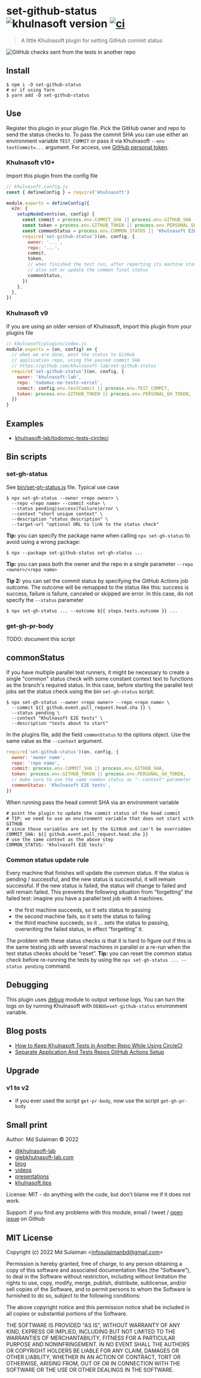 # set-github-status ![khulnasoft version](https://img.shields.io/badge/khulnasoft-/khulnasoft-brightgreen) [![ci](https://github.com/khulnasoft-lab/set-github-status/actions/workflows/ci.yml/badge.svg?branch=main)](https://github.com/khulnasoft-lab/set-github-status/actions/workflows/ci.yml)

> A little Khulnasoft plugin for setting GitHub commit status

![GitHub checks sent from the tests in another repo](./images/checks.png)

## Install

```
$ npm i -D set-github-status
# or if using Yarn
$ yarn add -D set-github-status
```

## Use

Register this plugin in your plugin file. Pick the GitHub owner and repo to send the status checks to. To pass the commit SHA you can use either an environment variable `TEST_COMMIT` or pass it via Khulnasoft `--env testCommit=...` argument. For access, use [GitHub personal token](https://github.com/settings/tokens).

### Khulnasoft v10+

Import this plugin from the config file

```js
// khulnasoft.config.js
const { defineConfig } = require('khulnasoft')

module.exports = defineConfig({
  e2e: {
    setupNodeEvents(on, config) {
      const commit = process.env.COMMIT_SHA || process.env.GITHUB_SHA
      const token = process.env.GITHUB_TOKEN || process.env.PERSONAL_GH_TOKEN
      const commonStatus = process.env.COMMON_STATUS || 'Khulnasoft E2E tests'
      require('set-github-status')(on, config, {
        owner: '...',
        repo: '...',
        commit,
        token,
        // when finished the test run, after reporting its machine status
        // also set or update the common final status
        commonStatus,
      })
    },
  },
})
```

### Khulnasoft v9

If you are using an older version of Khulnasoft, import this plugin from your plugins file

```js
// khulnasoft/plugins/index.js
module.exports = (on, config) => {
  // when we are done, post the status to GitHub
  // application repo, using the passed commit SHA
  // https://github.com/khulnasoft-lab/set-github-status
  require('set-github-status')(on, config, {
    owner: 'khulnasoft-lab',
    repo: 'todomvc-no-tests-vercel',
    commit: config.env.testCommit || process.env.TEST_COMMIT,
    token: process.env.GITHUB_TOKEN || process.env.PERSONAL_GH_TOKEN,
  })
}
```

## Examples

- [khulnasoft-lab/todomvc-tests-circleci](https://github.com/khulnasoft-lab/todomvc-tests-circleci)

## Bin scripts

### set-gh-status

See [bin/set-gh-status.js](./bin/set-gh-status.js) file. Typical use case

```
$ npx set-gh-status --owner <repo owner> \
  --repo <repo name> --commit <sha> \
  --status pending|success|failure|error \
  --context "short unique context" \
  --description "status description" \
  --target-url "optional URL to link to the status check"
```

**Tip:** you can specify the package name when calling `npx set-gh-status` to avoid using a wrong package:

```
$ npx --package set-github-status set-gh-status ...
```

**Tip:** you can pass both the owner and the repo in a single parameter `--repo <owner>/<repo name>`

**Tip 2:** you can set the commit status by specifying the GitHub Actions job outcome. The outcome will be remapped to the status like this: success is success, failure is failure, canceled or skipped are error. In this case, do not specify the `--status` parameter

```
$ npx set-gh-status ... --outcome ${{ steps.tests.outcome }} ...
```

### get-gh-pr-body

TODO: document this script

## commonStatus

If you have multiple parallel test runners, it might be necessary to create a single "common" status check with some constant context text to functions as the branch's required status. In this case, before starting the parallel test jobs set the status check using the bin `set-gh-status` script.

```
$ npx set-gh-status --owner <repo owner> --repo <repo name> \
  --commit ${{ github.event.pull_request.head.sha }} \
  --status pending \
  --context "Khulnasoft E2E tests" \
  --description "tests about to start"
```

In the plugins file, add the field `commonStatus` to the options object. Use the same value as the `--context` argument.

```js
require('set-github-status')(on, config, {
  owner: 'owner name',
  repo: 'repo name',
  commit: process.env.COMMIT_SHA || process.env.GITHUB_SHA,
  token: process.env.GITHUB_TOKEN || process.env.PERSONAL_GH_TOKEN,
  // make sure to use the same common status as "--context" parameter
  commonStatus: 'Khulnasoft E2E tests',
})
```

When running pass the head commit SHA via an environment variable

```
# point the plugin to update the commit status of the head commit
# TIP: we need to use an environment variable that does not start with GITHUB
# since those variables are set by the GitHub and can't be overridden
COMMIT_SHA: ${{ github.event.pull_request.head.sha }}
# use the same context as the above step
COMMON_STATUS: 'Khulnasoft E2E tests'
```

### Common status update rule

Every machine that finishes will update the common status. If the status is pending / successful, and the new status is successful, it will remain successful. If the new status is failed, the status will change to failed and will remain failed. This prevents the following situation from "forgetting" the failed test: imagine you have a parallel test job with 4 machines.

- the first machine succeeds, so it sets status to passing
- the second machine fails, so it sets the status to failing
- the third machine succeeds, so it … sets the status to passing, overwriting the failed status, in effect “forgetting” it.

The problem with these status checks is that it is hard to figure out if this is the same testing job with several machines in parallel or a re-run when the test status checks should be “reset”. **Tip:** you can reset the common status check before re-running the tests by using the `npx set-gh-status ... --status pending` command.

## Debugging

This plugin uses [debug](https://github.com/debug-js/debug#readme) module to output verbose logs. You can turn the logs on by running Khulnasoft with `DEBUG=set-github-status` environment variable.

## Blog posts

- [How to Keep Khulnasoft Tests in Another Repo While Using CircleCI](https://glebkhulnasoft-lab.com/blog/how-to-keep-khulnasoft-tests-in-another-repo-with-circleci/)
- [Separate Application And Tests Repos GitHub Actions Setup](https://glebkhulnasoft-lab.com/blog/two-repo-github-actions-setup/)

## Upgrade

### v1 to v2

- if you ever used the script `get-pr-body`, now use the script `get-gh-pr-body`

## Small print

Author: Md Sulaiman &copy; 2022

- [@khulnasoft-lab](https://twitter.com/khulnasoft-lab)
- [glebkhulnasoft-lab.com](https://glebkhulnasoft-lab.com)
- [blog](https://glebkhulnasoft-lab.com/blog/)
- [videos](https://www.youtube.com/glebkhulnasoft-lab)
- [presentations](https://slides.com/khulnasoft-lab)
- [khulnasoft.tips](https://khulnasoft.tips)

License: MIT - do anything with the code, but don't blame me if it does not work.

Support: if you find any problems with this module, email / tweet /
[open issue](https://github.com/khulnasoft-lab/set-github-status/issues) on Github

## MIT License

Copyright (c) 2022 Md Sulaiman &lt;infosulaimanbd@gmail.com&gt;

Permission is hereby granted, free of charge, to any person
obtaining a copy of this software and associated documentation
files (the "Software"), to deal in the Software without
restriction, including without limitation the rights to use,
copy, modify, merge, publish, distribute, sublicense, and/or sell
copies of the Software, and to permit persons to whom the
Software is furnished to do so, subject to the following
conditions:

The above copyright notice and this permission notice shall be
included in all copies or substantial portions of the Software.

THE SOFTWARE IS PROVIDED "AS IS", WITHOUT WARRANTY OF ANY KIND,
EXPRESS OR IMPLIED, INCLUDING BUT NOT LIMITED TO THE WARRANTIES
OF MERCHANTABILITY, FITNESS FOR A PARTICULAR PURPOSE AND
NONINFRINGEMENT. IN NO EVENT SHALL THE AUTHORS OR COPYRIGHT
HOLDERS BE LIABLE FOR ANY CLAIM, DAMAGES OR OTHER LIABILITY,
WHETHER IN AN ACTION OF CONTRACT, TORT OR OTHERWISE, ARISING
FROM, OUT OF OR IN CONNECTION WITH THE SOFTWARE OR THE USE OR
OTHER DEALINGS IN THE SOFTWARE.
